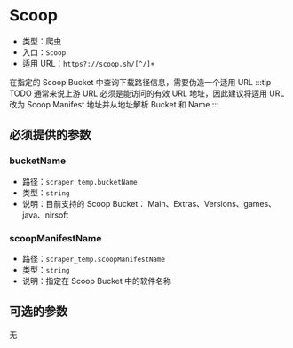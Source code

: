 # Scoop

- 类型：爬虫
- 入口：`Scoop`
- 适用 URL：`https?://scoop.sh/[^/]+`

在指定的 Scoop Bucket 中查询下载路径信息，需要伪造一个适用 URL
:::tip TODO
通常来说上游 URL 必须是能访问的有效 URL 地址，因此建议将适用 URL 改为 Scoop Manifest 地址并从地址解析 Bucket 和 Name
:::

## 必须提供的参数

### bucketName

- 路径：`scraper_temp.bucketName`
- 类型：`string`
- 说明：目前支持的 Scoop Bucket： Main、Extras、Versions、games、java、nirsoft

### scoopManifestName

- 路径：`scraper_temp.scoopManifestName`
- 类型：`string`
- 说明：指定在 Scoop Bucket 中的软件名称

## 可选的参数

无